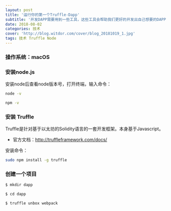 ```yaml
---
layout: post
title: '运行你的第一个Truffle-Dapp'
subtitle: '开发DAPP需要用到一些工具，这些工具会帮助我们更好的开发出自己想要的DAPP。'
date: 2018-08-02
categories: 技术
cover: 'http://blog.witdor.com/cover/blog_20181019_1.jpg'
tags: 技术 Truffle Node
---
```

### 操作系统：macOS

### 安装node.js
安装node后查看node版本号，打开终端，输入命令：
```bash
node -v 
```
```bash
npm -v
```
### 安装 Truffle
Truffle是针对基于以太坊的Solidity语言的一套开发框架。本身基于Javascript。

* 官方文档：http://truffleframework.com/docs/

安装命令：
```bash
sudo npm install -g truffle
```

### 创建一个项目
```bash
$ mkdir dapp
```
```bash
$ cd dapp
```
```bash
$ truffle unbox webpack
```
